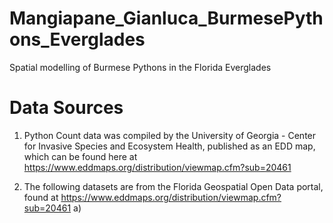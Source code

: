 # Mangiapane_Gianluca_BurmesePythons_Everglades
Spatial modelling of Burmese Pythons in the Florida Everglades 






# Data Sources 

1. Python Count data was compiled by the University of Georgia - Center for Invasive Species and Ecosystem Health, published as an EDD map, which can be found here at https://www.eddmaps.org/distribution/viewmap.cfm?sub=20461

2. The following datasets are from the Florida Geospatial Open Data portal, found at https://www.eddmaps.org/distribution/viewmap.cfm?sub=20461
      a) 
